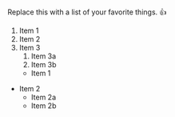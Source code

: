 Replace this with a list of your favorite things.
:+1:
1. Item 1
2. Item 2
3. Item 3
   1. Item 3a
   2. Item 3b
   * Item 1
* Item 2
  * Item 2a
  * Item 2b
